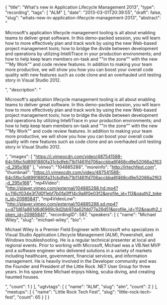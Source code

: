 {
  "title": "What's new in Application Lifecycle Management 2013",
  "type": "recording",
  "tags": [
    "ALM"
  ],
  "date": "2013-03-01T20:39:55",
  "draft": false,
  "slug": "whats-new-in-application-lifecycle-management-2013",
  "abstract": "<p>Microsoft's application lifecycle management tooling is all about enabling teams to deliver great software. In this demo-packed session, you will learn how to more effectively plan and track work by using the new Web-based project management tools; how to bridge the divide between development and operations by utilizing IntelliTrace in your production environments; and how to help keep team members on-task and \"\"in the zone\"\" with the new \"\"My Work\"\" and code review features. In addition to making your team more productive, we will show you how you can boost your overall code quality with new features such as code clone and an overhauled unit testing story in Visual Studio 2012.</p>",
  "description": "<p>Microsoft's application lifecycle management tooling is all about enabling teams to deliver great software. In this demo-packed session, you will learn how to more effectively plan and track work by using the new Web-based project management tools; how to bridge the divide between development and operations by utilizing IntelliTrace in your production environments; and how to help keep team members on-task and \"\"in the zone\"\" with the new \"\"My Work\"\" and code review features. In addition to making your team more productive, we will show you how you can boost your overall code quality with new features such as code clone and an overhauled unit testing story in Visual Studio 2012.</p>",
  "images": [
    "https://i.vimeocdn.com/video/487541588-64c5fbc5d8991880fa31cbdfeb71b11461fd706accbba6f468cd9e52066a2f63-d_295x166"
  ],
  "vimeo": "104885288",
  "moreinfo": "http://lrtechfest.com",
  "thumbnail": "https://i.vimeocdn.com/video/487541588-64c5fbc5d8991880fa31cbdfeb71b11461fd706accbba6f468cd9e52066a2f63-d_295x166",
  "mp4Video": "http://player.vimeo.com/external/104885288.hd.mp4?s=116cf034e3f7d0f1ebf7b0fa0ff14c9a6f0e03f2&profile_id=113&oauth2_token_id=20985841",
  "mp4VideoLow": "http://player.vimeo.com/external/104885288.sd.mp4?s=d71d61a861d6d6969c9d2bb97da62fdd77a26d51&profile_id=112&oauth2_token_id=20985841",
  "recordingID": 587,
  "speakers": [
    {
      "name": "Michael Wiley",
      "slug": "michael-wiley",
      "bio": "<p>Michael Wiley is a Premier Field Engineer with Microsoft who specializes in Visual Studio Application Lifecycle Management (ALM), Powershell, and Windows troubleshooting. He is a regular technical presenter at local and regional events. Prior to working with Microsoft, Michael was a VB.Net MVP and a software engineer who delivered solutions in a variety of markets including healthcare, government, financial services, and information management. He is heavily involved in the Developer community and was the Founder and President of the Little Rock .NET User Group for three years. In his spare time Michael enjoys hiking, scuba diving, and creating haunted houses.</p>",
      "count": 1
    }
  ],
  "ugtvtags": [
    {
      "name": "ALM",
      "slug": "alm",
      "count": 2
    }
  ],
  "meetups": [
    {
      "name": "Little Rock Tech Fest",
      "slug": "little-rock-tech-fest",
      "count": 65
    }
  ]
}